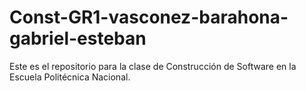 # Const-GR1-vasconez-barahona-gabriel-esteban
Este es el repositorio para la clase de Construcción de Software en la Escuela Politécnica Nacional.
